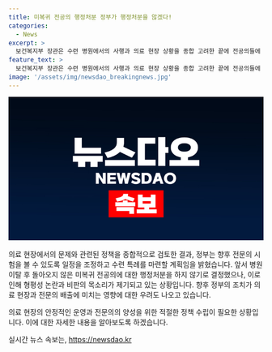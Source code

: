 ```yaml
---
title: 미복귀 전공의 행정처분 정부가 행정처분을 않겠다!
categories:
  - News
excerpt: >
  보건복지부 장관은 수련 병원에서의 사행과 의료 현장 상황을 종합 고려한 끝에 전공의들에 대한 행정처분을 하지 않기로 결정했다. 향후 전문의 시험을 볼 수 있도록 수련 특례를 마련하고, 병원 복귀나 9월 전공의로 지원할 경우 전문의 자격시험에 응할 수 있도록 예정했다. 이에 대한 정부의 조치에 대해 형평성 논란과 비판이 제기되고 있으며, 의료 공백 가능성과 함께 의사 집단행동에 대한 비판도 커지고 있다.
feature_text: >
  보건복지부 장관은 수련 병원에서의 사행과 의료 현장 상황을 종합 고려한 끝에 전공의들에 대한 행정처분을 하지 않기로 결정했다. 향후 전문의 시험을 볼 수 있도록 수련 특례를 마련하고, 병원 복귀나 9월 전공의로 지원할 경우 전문의 자격시험에 응할 수 있도록 예정했다. 이에 대한 정부의 조치에 대해 형평성 논란과 비판이 제기되고 있으며, 의료 공백 가능성과 함께 의사 집단행동에 대한 비판도 커지고 있다.
image: '/assets/img/newsdao_breakingnews.jpg'
---
```


<p><img src="/assets/img/newsdao_breakingnews.jpg" alt="implanttips 속보" /></p>

<p>의료 현장에서의 문제와 관련된 정책을 종합적으로 검토한 결과, 정부는 향후 전문의 시험을 볼 수 있도록 일정을 조정하고 수련 특례를 마련할 계획임을 밝혔습니다. 앞서 병원 이탈 후 돌아오지 않은 미복귀 전공의에 대한 행정처분을 하지 않기로 결정했으나, 이로 인해 형평성 논란과 비판의 목소리가 제기되고 있는 상황입니다. 향후 정부의 조치가 의료 현장과 전문의 배출에 미치는 영향에 대한 우려도 나오고 있습니다.</p>

<p>의료 현장의 안정적인 운영과 전문의의 양성을 위한 적절한 정책 수립이 필요한 상황입니다. 이에 대한 자세한 내용을 알아보도록 하겠습니다.</p>
실시간 뉴스 속보는, <a href="https://newsdao.kr" rel="dofollow">https://newsdao.kr</a>


